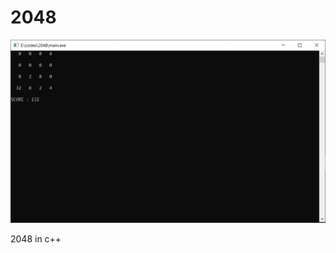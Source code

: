 # 2048
![alt text](https://github.com/AloxGit/2048/blob/master/screenshot/Capture.PNG?raw=true)

2048 in c++
